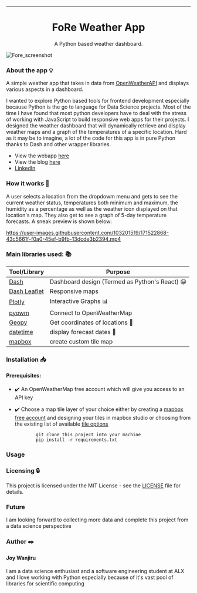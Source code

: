 
---

<h1 align="center">FoRe Weather App</h1>
<p align="center">
  A Python based weather dashboard.
</p>

![Fore_screenshot](https://user-images.githubusercontent.com/70502261/170562199-86f0e025-bb8a-41b8-96e6-fdd851d48b5a.png)


### About the app :bulb:
A simple weather app that takes in data from [OpenWeatherAPI](https://openweathermap.org/) and displays various aspects in a dashboard. 

I wanted to explore Python based tools for frontend development especially because Python is the go to language for Data Science projects. Most of the time I have found that most python developers have to deal with the stress of working with JavaScript to build responsive web apps for their projects.
I designed the weather dashboard that will dynamically retrieve and display weather maps and a graph of the temperatures of a specific location. Hard as it may be to imagine, a lot of the code for this app is in pure Python thanks to Dash and other wrapper libraries.

* View the webapp [here](https://foreweatherapp.herokuapp.com/)
* View the blog [here](https://medium.com/@joywanjiru879/fore-weather-app-745daff2bea7)
* [LinkedIn](https://www.linkedin.com/in/joy-wanjiru-b717a0240/)


### How it works :feet:

A user selects a location from the dropdowm menu and gets to see the current weather status, temperatures both minimum and maximum, the humidity as a percentage as well as the weather icon displayed on that location's map. They also get to see a graph of 5-day temperature forecasts. A sneak preview is shown below:


https://user-images.githubusercontent.com/103201519/171522868-43c5661f-f0a0-45ef-b9fb-13dcde3b2394.mp4

### Main libraries used: :books:

| Tool/Library                                                   | Purpose                      |
| -------------------------------------------------------------- | -----------------------------|
| [Dash](https://dash.plotly.com/)                               | Dashboard design (Termed as Python's React) :grinning:           |
| [Dash Leaflet](https://dash-leaflet.herokuapp.com/)            | Responsive maps              |
| [Plotly](https://plotly.com/python)                            | Interactive Graphs   :bar_chart:        |
| [pyowm](https://pypi.org/project/pyowm/)                       | Connect to OpenWeatherMap    |
| [Geopy](https://pypi.org/project/geopy/)                       | Get coordinates of locations :round_pushpin: |
| [datetime](https://docs.python.org/3/library/datetime.html)    | display forecast dates  :date:     |
| [mapbox](https://www.mapbox.com/maps/)                         | create custom tile map       |



### Installation :inbox_tray:

#### Prerequisites:

* :heavy_check_mark: An OpenWeatherMap free account which will give you access to an API key
* :heavy_check_mark: Choose a map tile layer of your choice either by creating a [mapbox free account](https://account.mapbox.com/auth/signup/) and designing your tiles in mapbox studio or choosing from the existing list of available [tile options](http://leaflet-extras.github.io/leaflet-providers/preview/)


         
              git clone this project into your machine
              pip install -r requirements.txt
 
### Usage
### Licensing :lock:
This project is licensed under the MIT License - see the [LICENSE](https://github.com/Her-o1/weather_project/blob/main/LICENSE) file for details.

### Future
I am looking forward to collecting more data and complete this project from a data science perspective


### Author :black_nib:
#### Joy Wanjiru

I am a data science enthusiast and a software engineering student at ALX and I love working with Python especially because of it's vast pool of libraries for scientific computing




